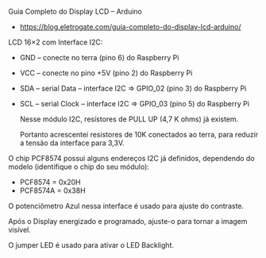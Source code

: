

Guia Completo do Display LCD – Arduino
- https://blog.eletrogate.com/guia-completo-do-display-lcd-arduino/

LCD 16×2 com Interface I2C:
- GND – conecte no terra (pino 6) do Raspberry Pi 
- VCC – conecte no pino +5V (pino 2) do Raspberry Pi  
- SDA – serial Data – interface I2C => GPIO_02 (pino 3) do Raspberry Pi 
- SCL – serial Clock – interface I2C => GPIO_03 (pino 5) do Raspberry Pi

  Nesse módulo I2C, resistores de PULL UP (4,7 K ohms)  já existem.

  Portanto acrescentei resistores de 10K conectados ao terra, para reduzir a tensão da interface para 3,3V. 

O chip PCF8574 possui alguns endereços I2C já definidos, dependendo do modelo (identifique o chip do seu módulo):

- PCF8574 = 0x20H
- PCF8574A = 0x38H

O potenciômetro Azul nessa interface é usado para ajuste do contraste. 

Após o Display energizado e programado, ajuste-o para tornar a imagem visível. 

O jumper LED é usado para ativar o LED Backlight.
